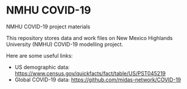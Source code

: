 # NMHU COVID-19
NMHU COVID-19 project materials

This repository stores data and work files on New Mexico Highlands University (NMHU) COVID-19 modelling project.

Here are some useful links:

* US demographic data: https://www.census.gov/quickfacts/fact/table/US/PST045219
* Global COVID-19 data: https://github.com/midas-network/COVID-19
